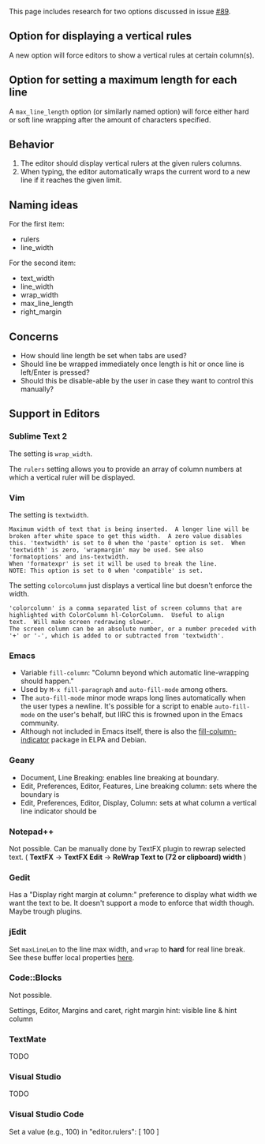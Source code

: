 This page includes research for two options discussed in issue [#89](https://github.com/editorconfig/editorconfig/issues/89).

## Option for displaying a vertical rules

A new option will force editors to show a vertical rules at certain column(s).  

## Option for setting a maximum length for each line

A `max_line_length` option (or similarly named option) will force either hard or soft line wrapping after the amount of characters specified.  

## Behavior

1. The editor should display vertical rulers at the given rulers columns.
2. When typing, the editor automatically wraps the current word to a new line if it reaches the given limit.

## Naming ideas

For the first item:

- rulers
- line_width

For the second item:

- text_width
- line_width
- wrap_width
- max_line_length
- right_margin

## Concerns

- How should line length be set when tabs are used?
- Should line be wrapped immediately once length is hit or once line is left/Enter is pressed?
- Should this be disable-able by the user in case they want to control this manually?


## Support in Editors

### Sublime Text 2

The setting is `wrap_width`.

The `rulers` setting allows you to provide an array of column numbers at which a vertical ruler will be displayed.

### Vim

The setting is `textwidth`.

```
Maximum width of text that is being inserted.  A longer line will be
broken after white space to get this width.  A zero value disables
this. 'textwidth' is set to 0 when the 'paste' option is set.  When
'textwidth' is zero, 'wrapmargin' may be used. See also
'formatoptions' and ins-textwidth.
When 'formatexpr' is set it will be used to break the line.
NOTE: This option is set to 0 when 'compatible' is set.
```

The setting `colorcolumn` just displays a vertical line but doesn't enforce the width.

```
'colorcolumn' is a comma separated list of screen columns that are
highlighted with ColorColumn hl-ColorColumn.  Useful to align
text.  Will make screen redrawing slower.
The screen column can be an absolute number, or a number preceded with
'+' or '-', which is added to or subtracted from 'textwidth'.
```

### Emacs

- Variable `fill-column`: "Column beyond which automatic line-wrapping should happen."
- Used by `M-x fill-paragraph` and `auto-fill-mode` among others.
- The `auto-fill-mode` minor mode wraps long lines automatically when the user types a newline. It's possible for a script to enable `auto-fill-mode` on the user's behalf, but IIRC this is frowned upon in the Emacs community.
- Although not included in Emacs itself, there is also the [fill-column-indicator](https://www.emacswiki.org/emacs/FillColumnIndicator) package in ELPA and Debian.

### Geany

* Document, Line Breaking: enables line breaking at boundary.
* Edit, Preferences, Editor, Features, Line breaking column: sets where the boundary is
* Edit, Preferences, Editor, Display, Column: sets at what column a vertical line indicator should be

### Notepad++

Not possible. Can be manually done by TextFX plugin to rewrap selected text. ( **TextFX** -> **TextFX Edit** -> **ReWrap Text to (72 or clipboard) width** )

### Gedit

Has a "Display right margin at column:" preference to display what width we want the text to be. It doesn't support a mode to enforce that width though. Maybe trough plugins.

### jEdit

Set `maxLineLen` to the line max width, and `wrap` to **hard** for real line break. See these buffer local properties [here](http://www.jedit.org/users-guide/buffer-local.html).

### Code::Blocks

Not possible.

Settings, Editor, Margins and caret, right margin hint: visible line & hint column

### TextMate

TODO

### Visual Studio

TODO

### Visual Studio Code

Set a value (e.g., 100) in "editor.rulers": [ 100 ]